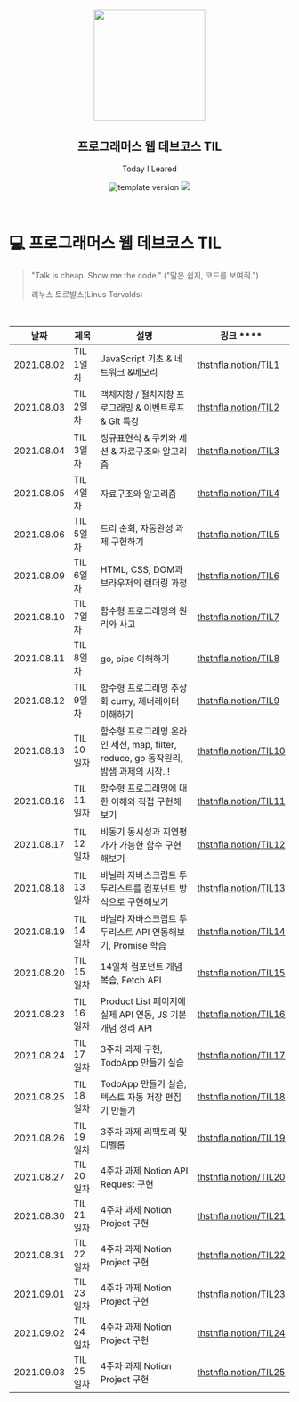 <br/>
<p align="middle" >
  <img width="200px;" src="./src/images/prgms-logo.png"/>
</p>
<h2 align="middle">프로그래머스 웹 데브코스 TIL</h2>
<p align="middle">Today I Leared</p>
<p align="middle">
  <img src="https://img.shields.io/badge/version-1.0.0-blue?style=flat-square" alt="template version"/>
  <img src="https://img.shields.io/badge/language-md-md.svg?style=flat-square"/>
</p>

<p align="middle">
  <!-- <a href="#">☕ 블로그 링크</a> -->
</p>

<br/>

# 💻 프로그래머스 웹 데브코스 TIL

> "Talk is cheap. Show me the code."
> ("말은 쉽지, 코드를 보여줘.")
>
> 리누스 토르발스(Linus Torvalds)

<br/>

| 날짜       | 제목       | 설명                                                                                 | 링크 \*\*\*\*                                                                                   |
| ---------- | ---------- | ------------------------------------------------------------------------------------ | ----------------------------------------------------------------------------------------------- |
| 2021.08.02 | TIL 1일차  | JavaScript 기초 & 네트워크 &메모리                                                   | [thstnfla.notion/TIL1](https://www.notion.so/thstnfla/1-TIL-0a72599f31104859b795798f179415c6)   |
| 2021.08.03 | TIL 2일차  | 객체지향 / 절차지향 프로그래밍 & 이벤트루프 & Git 특강                               | [thstnfla.notion/TIL2](https://www.notion.so/thstnfla/2-TIL-9c6067bc85fb42d68ae7fef9cd069274)   |
| 2021.08.04 | TIL 3일차  | 정규표현식 & 쿠키와 세션 & 자료구조와 알고리즘                                       | [thstnfla.notion/TIL3](https://www.notion.so/thstnfla/3-TIL-4a2315802b5f4b8a9f4ed39b9091d8b8)   |
| 2021.08.05 | TIL 4일차  | 자료구조와 알고리즘                                                                  | [thstnfla.notion/TIL4](https://www.notion.so/thstnfla/4-TIL-371ae7d7c3d646efaa6031ed65d6a997)   |
| 2021.08.06 | TIL 5일차  | 트리 순회, 자동완성 과제 구현하기                                                    | [thstnfla.notion/TIL5](https://www.notion.so/thstnfla/5-TIL-e7da2962b36443fdaf66ec4d720f9f90)   |
| 2021.08.09 | TIL 6일차  | HTML, CSS, DOM과 브라우저의 렌더링 과정                                              | [thstnfla.notion/TIL6](https://www.notion.so/thstnfla/6-TIL-349e3bdb69c446899e18ec333274d4d6)   |
| 2021.08.10 | TIL 7일차  | 함수형 프로그래밍의 원리와 사고                                                      | [thstnfla.notion/TIL7](https://www.notion.so/thstnfla/7-TIL-60ed6f2b64c747a1a082c9816b2cf75a)   |
| 2021.08.11 | TIL 8일차  | go, pipe 이해하기                                                                    | [thstnfla.notion/TIL8](https://www.notion.so/thstnfla/8-TIL-2014d80414684d8c88af95aa044f2f49)   |
| 2021.08.12 | TIL 9일차  | 함수형 프로그래밍 추상화 curry, 제너레이터 이해하기                                  | [thstnfla.notion/TIL9](https://www.notion.so/thstnfla/9-TIL-917384ccd9f74ff99a64c07e4d38595e)   |
| 2021.08.13 | TIL 10일차 | 함수형 프로그래밍 온라인 세션, map, filter, reduce, go 동작원리, 밤샘 과제의 시작..! | [thstnfla.notion/TIL10](https://www.notion.so/thstnfla/10-TIL-2c629de4b8a34940baa71f65227b02d5) |
| 2021.08.16 | TIL 11일차 | 함수형 프로그래밍에 대한 이해와 직접 구현해보기                                      | [thstnfla.notion/TIL11](https://www.notion.so/thstnfla/11-TIL-fd6b9d2a4dad4de1b0f8a82364d52f43) |
| 2021.08.17 | TIL 12일차 | 비동기 동시성과 지연평가가 가능한 함수 구현해보기                                    | [thstnfla.notion/TIL12](https://www.notion.so/thstnfla/12-TIL-ce324649ae424a26b5143e975e201c97) |
| 2021.08.18 | TIL 13일차 | 바닐라 자바스크립트 투두리스트를 컴포넌트 방식으로 구현해보기                        | [thstnfla.notion/TIL13](https://www.notion.so/thstnfla/13-TIL-6956dae4fe0a43c5bc61f632fca03a6d) |
| 2021.08.19 | TIL 14일차 | 바닐라 자바스크립트 투두리스트 API 연동해보기, Promise 학습                          | [thstnfla.notion/TIL14](https://www.notion.so/thstnfla/14-TIL-41fdf6ecd6db4ed092d087c6e89e332f) |
| 2021.08.20 | TIL 15일차 | 14일차 컴포넌트 개념 복습, Fetch API                                                 | [thstnfla.notion/TIL15](https://www.notion.so/thstnfla/15-TIL-94fe43846e6f4bc398b4aa9e62c0118d) |
| 2021.08.23 | TIL 16일차 | Product List 페이지에 실제 API 연동, JS 기본 개념 정리 API                           | [thstnfla.notion/TIL16](https://www.notion.so/thstnfla/16-TIL-d8d9f6894380426ba76cf00ba3ac4797) |
| 2021.08.24 | TIL 17일차 | 3주차 과제 구현, TodoApp 만들기 실습                                                 | [thstnfla.notion/TIL17](https://www.notion.so/thstnfla/17-TIL-a03dbcd0504b47408efce0ce7f543ae9) |
| 2021.08.25 | TIL 18일차 | TodoApp 만들기 실습, 텍스트 자동 저장 편집기 만들기                                  | [thstnfla.notion/TIL18](https://www.notion.so/thstnfla/18-TIL-ec30a0b676764cbcb791d222796b098d) |
| 2021.08.26 | TIL 19일차 | 3주차 과제 리팩토리 및 디벨롭                                                        | [thstnfla.notion/TIL19](https://www.notion.so/thstnfla/19-TIL-4a2a65dd56e94a1cb687e0ad4847f797) |
| 2021.08.27 | TIL 20일차 | 4주차 과제 Notion API Request 구현                                                   | [thstnfla.notion/TIL20](https://www.notion.so/thstnfla/20-TIL-503cb3c39799459cb8fcdbd1b6237075) |
| 2021.08.30 | TIL 21일차 | 4주차 과제 Notion Project 구현                                                       | [thstnfla.notion/TIL21](https://www.notion.so/thstnfla/21-TIL-a1ef4c51f590479dadda0a8678905e89) |
| 2021.08.31 | TIL 22일차 | 4주차 과제 Notion Project 구현                                                       | [thstnfla.notion/TIL22](https://www.notion.so/thstnfla/22-TIL-21beb336931143f28e31ea4cd28afeab) |
| 2021.09.01 | TIL 23일차 | 4주차 과제 Notion Project 구현                                                       | [thstnfla.notion/TIL23](https://www.notion.so/thstnfla/23-TIL-3926d7a35e2c457398a0b57404f63a46) |
| 2021.09.02 | TIL 24일차 | 4주차 과제 Notion Project 구현                                                       | [thstnfla.notion/TIL24](https://www.notion.so/thstnfla/24-TIL-29ebe2c922b24fe882ed706fbb873512) |
| 2021.09.03 | TIL 25일차 | 4주차 과제 Notion Project 구현                                                       | [thstnfla.notion/TIL25](https://www.notion.so/thstnfla/25-TIL-6164ed7a6bcd4b3bb798b7032d196bbf) |
